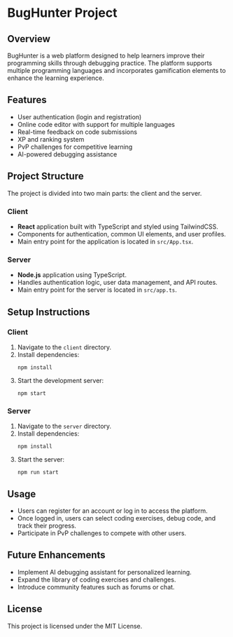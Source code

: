 # BugHunter Project

## Overview
BugHunter is a web platform designed to help learners improve their programming skills through debugging practice. The platform supports multiple programming languages and incorporates gamification elements to enhance the learning experience.

## Features
- User authentication (login and registration)
- Online code editor with support for multiple languages
- Real-time feedback on code submissions
- XP and ranking system
- PvP challenges for competitive learning
- AI-powered debugging assistance

## Project Structure
The project is divided into two main parts: the client and the server.

### Client
- **React** application built with TypeScript and styled using TailwindCSS.
- Components for authentication, common UI elements, and user profiles.
- Main entry point for the application is located in `src/App.tsx`.

### Server
- **Node.js** application using TypeScript.
- Handles authentication logic, user data management, and API routes.
- Main entry point for the server is located in `src/app.ts`.

## Setup Instructions

### Client
1. Navigate to the `client` directory.
2. Install dependencies:
   ```
   npm install
   ```
3. Start the development server:
   ```
   npm start
   ```

### Server
1. Navigate to the `server` directory.
2. Install dependencies:
   ```
   npm install
   ```
3. Start the server:
   ```
   npm run start
   ```

## Usage
- Users can register for an account or log in to access the platform.
- Once logged in, users can select coding exercises, debug code, and track their progress.
- Participate in PvP challenges to compete with other users.

## Future Enhancements
- Implement AI debugging assistant for personalized learning.
- Expand the library of coding exercises and challenges.
- Introduce community features such as forums or chat.

## License
This project is licensed under the MIT License.